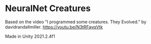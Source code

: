 # NeuralNet Creatures

Based on the video "I programmed some creatures. They Evolved." by davidrandallmiller.
https://youtu.be/N3tRFayqVtk

Made in Unity 2021.2.4f1
